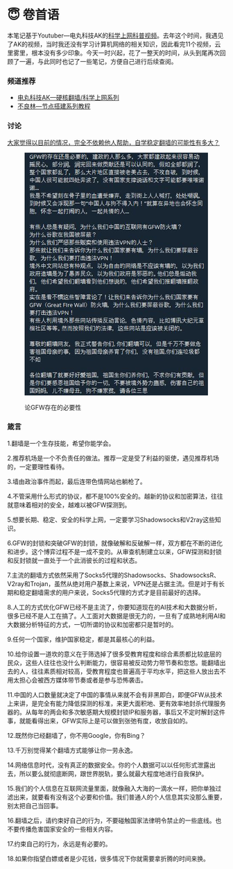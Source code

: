 # 😇 卷首语

本笔记基于Youtuber—电丸科技AK的[科学上网科普视频](https://www.youtube.com/watch?v=XKZM\_AjCUr0\&list=PLqybz7NWybwUgR-S6m78tfd-lV4sBvGFG)。去年这个时间，我遇见了AK的视频，当时我还没有学习计算机网络的相关知识，因此看完11个视频，云里雾里，根本没有多少印象。今天一时兴起，花了一整天的时间，从头到尾再次回顾了一遍，与此同时也记了一些笔记，方便自己进行后续查阅。

### 频道推荐

* [电丸科技AK—硬核翻墙/科学上网系列](https://www.youtube.com/watch?v=XKZM\_AjCUr0\&list=PLqybz7NWybwUgR-S6m78tfd-lV4sBvGFG)
* [不良林—节点搭建系列教程](https://www.youtube.com/playlist?list=PL5TbbtexT8T3d\_7UX2aSFhoMYk-cl4kf4)

### 讨论

[大家觉得以目前的情况，完全不依赖他人帮助，自学稳定翻墙的可能性有多大？](https://t.me/opencfdchannel/3500)

<figure><img src=".gitbook/assets/QQ截图20230107203223.jpg" alt=""><figcaption><p>论GFW存在的必要性</p></figcaption></figure>



### 箴言

1.翻墙是一个生存技能，希望你能学会。

2.推荐机场是一个不负责任的做法。推荐一定是受了利益的驱使，遇见推荐机场的，一定要理性看待。

3.墙由政治事件而起，最后连带色情网站也躺枪了。

4.不管采用什么形式的协议，都不是100%安全的。越新的协议和加密算法，往往就意味着相对的安全，越难以被GFW探测到。

5.想要长期、稳定、安全的科学上网，一定要学习Shadowsocks和V2ray这些知识。

6.GFW的封锁和突破GFW的封锁，就像破解和反破解一样，双方都在不断的进化和进步。这个博弈过程不是一成不变的。从审查机制建立以来，GFW探测和封锁和反封锁就一直处于一个此消彼长的过程和状态。

7.主流的翻墙方式依然采用了Socks5代理的Shadowsocks、ShadowsocksR、V2ray和Trojan，虽然从绝对用户基数上来说，VPN还是占据主流。但是对于有长期和稳定翻墙需求的用户来说，Socks5代理的方式才是目前最好的选择。

8.人工的方式优化GFW已经不是主流了，你要知道现在的AI技术和大数据分析，很多已经不是人工在搞了。人工面对大数据是很无力的，一旦有了成熟地利用AI和大数据分析特征的方式，一切所谓的协议和加密都只是暂时的。

9.任何一个国家，维护国家稳定，都是其最核心的利益。

10.给你设置一道坎的意义在于筛选掉了很多受教育程度和综合素质都比较底层的民众，这些人往往也没什么判断能力，很容易被反动势力带节奏和忽悠。能翻墙出去的人，往往素质相对较高，受教育程度也普遍高于平均水平，把这些人放出去不用太担心会被西方媒体带节奏或者是参与恐怖袭击。

11.中国的人口数量就决定了中国的事情从来就不会有非黑即白，即便GFW从技术上来讲，是完全有能力降低探测的标准，来更大面积地、更有效率地封杀代理服务器的。从每年的两会和多次敏感期大规模封锁IP和服务器，事后又不定时解封这件事，就能看得出来，GFW实际上是可以做到张弛有度，收放自如的。

12.既然你已经翻墙了，你不用Google，你有Bing？

13.千万别觉得某个翻墙方式能够让你一劳永逸。

14.网络信息时代，没有真正的数据安全。你的个人数据可以以任何形式泄露出去，所以要么就彻底断网，跟世界脱轨，要么就最大程度地进行自我保护。

15.我们的个人信息在互联网流量里面，就像融入大海的一滴水一样，把你单独过滤出来，就要看有没有这个必要和价值。我们普通人的个人信息其实没那么重要，别太把自己当回事。

16.翻墙之后，请约束好自己的行为，不要碰触国家法律明令禁止的一些底线。也不要传播危害国家安全的一些相关内容。

17.约束自己的行为，永远是有必要的。

18.如果你指望白嫖或者是少花钱，很多情况下你就需要拿折腾的时间来换。
